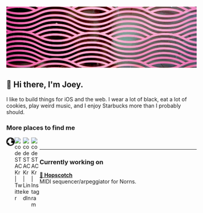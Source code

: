![](img/header.jpg)

## 🔮 Hi there, I'm Joey.
I like to build things for iOS and the web. I wear a lot of black, eat a lot of cookies, play weird music, and I enjoy Starbucks more than I probably should.

### More places to find me

[<img align="left" alt="codeSTACKr.com" width="22px" src="https://raw.githubusercontent.com/iconic/open-iconic/master/svg/globe.svg" />][website]
[<img align="left" alt="codeSTACKr | Twitter" width="22px" src="https://cdn.jsdelivr.net/npm/simple-icons@v3/icons/twitter.svg" />][twitter]
[<img align="left" alt="codeSTACKr | LinkedIn" width="22px" src="https://cdn.jsdelivr.net/npm/simple-icons@v3/icons/linkedin.svg" />][linkedin]
[<img align="left" alt="codeSTACKr | Instagram" width="22px" src="https://cdn.jsdelivr.net/npm/simple-icons@v3/icons/instagram.svg" />][instagram]  

<br />

---

### Currently working on
**[🎹 Hopscotch](https://github.com/joeygordon/hopscotch)**  
MIDI sequencer/arpeggiator for Norns.

[website]: https://joeygordon.com
[twitter]: https://twitter.com/JoeyDoom
[instagram]: https://instagram.com/joeyaxe
[linkedin]: https://linkedin.com/in/joey-gordon-01628b124

